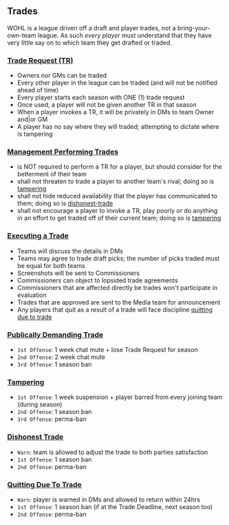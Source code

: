 ## Trades

WOHL is a league driven off a draft and player trades, not a bring-your-own-team league. As such _every player_ must understand that they have very little say on to which team they get drafted or traded.

### [Trade Request (TR)](#trade-request)
- Owners nor GMs can be traded
- Every other player in the league can be traded (and will not be notified ahead of time)
- Every player starts each season with ONE (1) trade request
- Once used, a player will not be given another TR in that season
- When a player invokes a TR, it will be privately in DMs to team Owner and|or GM
- A player has no say where they will traded; attempting to dictate where is tampering

### [Management Performing Trades](#management-performing-trades)
- is NOT required to perform a TR for a player, but should consider for the betterment of their team
- shall not threaten to trade a player to another team's rival; doing so is [tampering](trade.md#tampering)
- shall not hide reduced availability that the player has communicated to them; doing so is [dishonest-trade](trade.md#dishonest-trade)
- shall not encourage a player to invoke a TR, play poorly or do anything in an effort to get traded off of their current team; doing so is [tampering](trade.md#tamperting)

### [Executing a Trade](#executing-a-trade)
- Teams will discuss the details in DMs
- Teams may agree to trade draft picks; the number of picks traded must be equal for both teams
- Screenshots will be sent to Commissioners
- Commissioners can object to lopsided trade agreements
- Commissioners that are affected directly be trades won't participate in evaluation
- Trades that are approved are sent to the Media team for announcement
- Any players that quit as a result of a trade will face discipline [quitting due to trade](trade.md#quitting-due-to-trade)


### [Publically Demanding Trade](#publically-demanding-trade)
- `1st Offense`: 1 week chat mute + lose Trade Request for season
- `2nd Offense`: 2 week chat mute
- `3rd Offense`: 1 season ban

### [Tampering](#tampering)
- `1st Offense`: 1 week suspension + player barred from every joining team (during season)
- `2nd Offense`: 1 season ban
- `3rd Offense`: perma-ban

### [Dishonest Trade](#dishonest-trade)
- `Warn`: team is allowed to adjust the trade to both parties satisfaction
- `1st Offense`: 1 season ban
- `2nd Offense`: perma-ban

### [Quitting Due To Trade](#quitting-due-to-trade)
- `Warn`: player is warned in DMs and allowed to return within 24hrs
- `1st Offense`: 1 season ban (if at the Trade Deadline, next season too)
- `2nd Offense`: perma-ban


